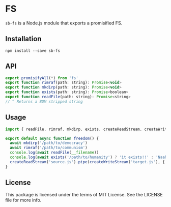 # FS

`sb-fs` is a Node.js module that exports a promisified FS.

## Installation

```
npm install --save sb-fs
```

## API

```js
export promisifyAll(*) from 'fs'
export function rimraf(path: string): Promise<void>
export function mkdirp(path: string): Promise<void>
export function exists(path: string): Promise<boolean>
export function readFile(path: string): Promise<string>
// ^ Returns a BOM stripped string
```

## Usage

```js
import { readFile, rimraf, mkdirp, exists, createReadStream, createWriteStream } from 'sb-fs'

export default async function freedom() {
  await mkdirp('/path/to/democracy')
  await rimraf('/path/to/communism')
  console.log(await readFile(__filename))
  console.log(await exists('/path/to/humanity') ? 'it exists!!' : 'Naah it doesnt exist' )
  createReadStream('source.js').pipe(createWriteStream('target.js'), { end: true })
}
```

## License

This package is licensed under the terms of MIT License. See the LICENSE file for more info.
